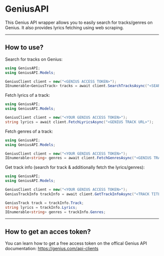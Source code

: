 # GeniusAPI
This Genius API wrapper allows you to easily search for tracks/genres on Genius. It also provides lyrics fetching using web scraping.

---

## How to use?
Search for tracks on Genius:
```cs
using GeniusAPI;
using GeniusAPI.Models;

GeniusClient client = new("<GENIUS ACCESS TOKEN>");
IEnumerable<GeniusTrack> tracks = await client.SearchTracksAsync("<SEARCH QUERRY>");
```

Fetch lyrics of a track:
```cs
using GeniusAPI;
using GeniusAPI.Models;

GeniusClient client = new("<YOUR GENIUS ACCESS TOKEN>");
string lyrics = await client.FetchLyricsAsync("<GENIUS TRACK URL>");
```

Fetch genres of a track:
```cs
using GeniusAPI;
using GeniusAPI.Models;

GeniusClient client = new("<YOUR GENIUS ACCESS TOKEN>");
IEnumerable<string> genres = await client.FetchGenresAsync("<GENIUS TRACK URL>");
```

Get track info (search for track & additionally fetch the lyrics/genres):
```cs
using GeniusAPI;
using GeniusAPI.Models;

GeniusClient client = new("<YOUR GENIUS ACCESS TOKEN>");
GeniusTrackInfo trackInfo = await client.GetTrackInfoAsync("<TRACK TITLE>", "<TRACK ARTIST>");

GeniusTrack track = trackInfo.Track;
string lyrics = trackInfo.Lyrics;
IEnumerable<string> genres = trackInfo.Genres;
```

---

## How to get an acces token?
You can learn how to get a free access token on the offical Genius API documentation: https://genius.com/api-clients
